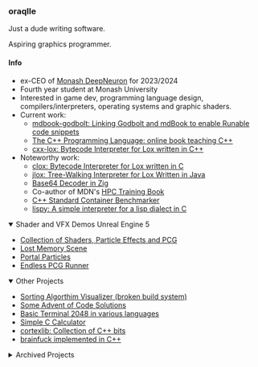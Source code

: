 ### oraqlle

Just a dude writing software.

Aspiring graphics programmer.

#### Info

- ex-CEO of [Monash DeepNeuron](https://www.deepneuron.org/) for 2023/2024
- Fourth year student at Monash University
- Interested in game dev, programming language design, compilers/interpreters, operating systems and graphic shaders.<!-- assembly  --> 
- Current work:
  - [mdbook-godbolt: Linking Godbolt and mdBook to enable Runable code snippets](https://github.com/oraqlle/mdbook-godbolt)
  - [The C++ Programming Language: online book teaching C++](https://oraqlle.github.io/cpp-book)
  - [cxx-lox: Bytecode Interpreter for Lox written in C++](https://github.com/oraqlle/cxx-lox)
- Noteworthy work:
  - [clox: Bytecode Interpreter for Lox written in C](https://github.com/oraqlle/clox)
  - [jlox: Tree-Walking Interpreter for Lox Written in Java](https://github.com/oraqlle/jlox)
  - [Base64 Decoder in Zig](https://github.com/oraqlle/Base64Decoder)
  - Co-author of MDN's [HPC Training Book](https://github.com/MonashDeepNeuron/HPC-Training)
  - [C++ Standard Container Benchmarker](https://github.com/oraqlle/cxx-container-testing)
  - [lispy: A simple interpreter for a lisp dialect in C](https://github.com/oraqlle/lispy)
 
<details open>
  <summary>
    Shader and VFX Demos Unreal Engine 5
  </summary>

  - [Collection of Shaders, Particle Effects and PCG](https://github.com/oraqlle/weekly-shader-labs)
  - [Lost Memory Scene](https://github.com/oraqlle/lost-memory-scene)
  - [Portal Particles](https://github.com/oraqlle/portal-particles)
  - [Endless PCG Runner](https://github.com/oraqlle/endless-pcg-runner)

</details>

<details open>
  <summary>
    Other Projects
  </summary>

  - [Sorting Algorthim Visualizer (broken build system)](https://github.com/oraqlle/sorting-visualizer)
  - [Some Advent of Code Solutions](https://github.com/oraqlle/aoc)
  - [Basic Terminal 2048 in various languages](https://github.com/oraqlle/2048)
  - [Simple C Calculator](https://github.com/oraqlle/c-calculator)
  - [cortexlib: Collection of C++ bits](https://github.com/oraqlle/cortexlib)
  - [brainfuck implemented in C++](https://github.com/oraqlle/brainfuck)

</details>

<details>
  <summary>
    Archived Projects
  </summary>

  - [Broken and Slow Implementation of Pong](https://github.com/oraqlle/pong-broken)
  - [Crank: Game State Framework (slow)](https://github.com/oraqlle/crank)
  - [Terminal Breakout](https://github.com/oraqlle/breakout-broken)

</details>

<!-- <img alt="oraqlle's Top Languages" src="https://github-readme-stats.vercel.app/api/top-langs?username=oraqlle&langs_count=8&layout=compact&theme=react&bg_color=1F222E&title_color=68C3D4&icon_color=F8D866&border_color=1F222E" height="198px"/> -->
